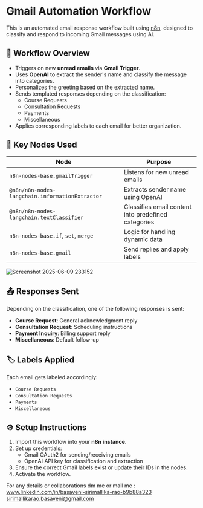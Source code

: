 # Gmail Automation Workflow

This is an automated email response workflow built using [n8n](https://n8n.io),  designed to classify and respond to incoming Gmail messages using AI.

## 🧠 Workflow Overview

- Triggers on new **unread emails** via **Gmail Trigger**.
- Uses **OpenAI** to extract the sender's name and classify the message into categories.
- Personalizes the greeting based on the extracted name.
- Sends templated responses depending on the classification:
  - Course Requests
  - Consultation Requests
  - Payments
  - Miscellaneous
- Applies corresponding labels to each email for better organization.

## 🔧 Key Nodes Used

| Node | Purpose |
|------|---------|
| `n8n-nodes-base.gmailTrigger` | Listens for new unread emails |
| `@n8n/n8n-nodes-langchain.informationExtractor` | Extracts sender name using OpenAI |
| `@n8n/n8n-nodes-langchain.textClassifier` | Classifies email content into predefined categories |
| `n8n-nodes-base.if`, `set`, `merge` | Logic for handling dynamic data |
| `n8n-nodes-base.gmail` | Send replies and apply labels |

![Screenshot 2025-06-09 233152](https://github.com/user-attachments/assets/9c901a4a-c4c5-4a0a-a0f5-5540a7aec812)

## 📤 Responses Sent

Depending on the classification, one of the following responses is sent:

- **Course Request**: General acknowledgment reply
- **Consultation Request**: Scheduling instructions
- **Payment Inquiry**: Billing support reply
- **Miscellaneous**: Default follow-up

## 🏷️ Labels Applied

Each email gets labeled accordingly:
- `Course Requests`
- `Consultation Requests`
- `Payments`
- `Miscellaneous`

## ⚙️ Setup Instructions

1. Import this workflow into your **n8n instance**.
2. Set up credentials:
   - Gmail OAuth2 for sending/receiving emails
   - OpenAI API key for classification and extraction
3. Ensure the correct Gmail labels exist or update their IDs in the nodes.
4. Activate the workflow.

For any details or collaborations dm me or mail me :
www.linkedin.com/in/basaveni-sirimallika-rao-b9b88a323
sirimallikarao.basaveni@gmail.com
